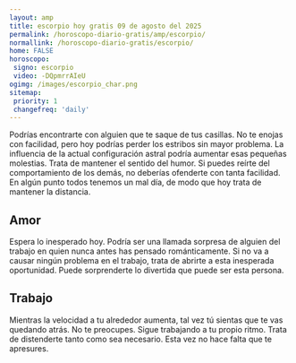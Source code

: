 ```yaml
---
layout: amp
title: escorpio hoy gratis 09 de agosto del 2025 
permalink: /horoscopo-diario-gratis/amp/escorpio/
normallink: /horoscopo-diario-gratis/escorpio/
home: FALSE
horoscopo:
 signo: escorpio
 video: -DQpmrrAIeU
ogimg: /images/escorpio_char.png
sitemap:
 priority: 1
 changefreq: 'daily'
---
```



Podrías encontrarte con alguien que te saque de tus casillas. No te enojas con facilidad, pero hoy podrías perder los estribos sin mayor problema. La influencia de la actual configuración astral podría aumentar esas pequeñas molestias. Trata de mantener el sentido del humor. Si puedes reírte del comportamiento de los demás, no deberías ofenderte con tanta facilidad. En algún punto todos tenemos un mal día, de modo que hoy trata de mantener la distancia.

## Amor

Espera lo inesperado hoy. Podría ser una llamada sorpresa de alguien del trabajo en quien nunca antes has pensado románticamente. Si no va a causar ningún problema en el trabajo, trata de abrirte a esta inesperada oportunidad. Puede sorprenderte lo divertida que puede ser esta persona.

## Trabajo

Mientras la velocidad a tu alrededor aumenta, tal vez tú sientas que te vas quedando atrás. No te preocupes. Sigue trabajando a tu propio ritmo. Trata de distenderte tanto como sea necesario. Esta vez no hace falta que te apresures.